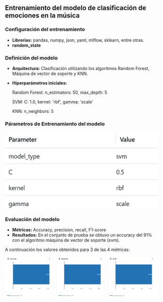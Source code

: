 ## Entrenamiento del modelo de clasificación de emociones en la música

### Configuración del entrenamiento
* **Librerías:** pandas, numpy, json, yaml, mlflow, sklearn, entre otras.
* **random_state**

### Definición del modelo
* **Arquitectura:** Clasificación utilizando los algoritmos Random Forest, Máquina de vector de soporte y KNN.
* **Hiperparámetros iniciales:**

    Random Forest: n_estimators: 50, max_depth: 5

    SVM: C: 1.0, kernel: 'rbf', gamma: 'scale'

    KNN: n_neighbors: 5

### Párametros de Entrenamiento del modelo

![alt text](parameters_trainning.png)

### Evaluación del modelo
* **Métricas:** Accuracy, precision, recall, F1-score
* **Resultados:** En el conjunto de prueba se obtuvo un accuracy del 91% con el algoritmo máquina de vector de soporte (svm).

A continuación los valores obtenidos para 3 de las 4 métricas:

![alt text](metricas_trainning.png)
